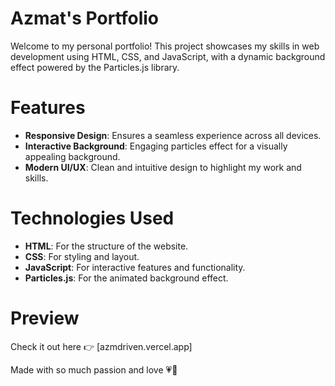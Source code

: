 # Azmat's Portfolio

Welcome to my personal portfolio! This project showcases my skills in web development using HTML, CSS, and JavaScript, with a dynamic background effect powered by the Particles.js library.

# Features
- **Responsive Design**: Ensures a seamless experience across all devices.
- **Interactive Background**: Engaging particles effect for a visually appealing background.
- **Modern UI/UX**: Clean and intuitive design to highlight my work and skills.

# Technologies Used
- **HTML**: For the structure of the website.
- **CSS**: For styling and layout.
- **JavaScript**: For interactive features and functionality.
- **Particles.js**: For the animated background effect.

# Preview
Check it out here 👉 [azmdriven.vercel.app]

Made with so much passion and love 💗💖
